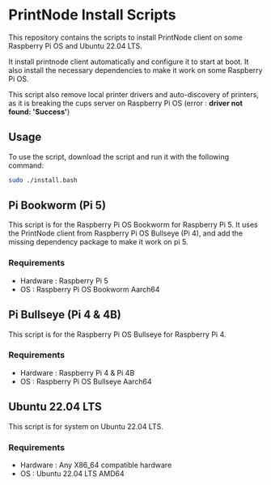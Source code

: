 # PrintNode Install Scripts

This repository contains the scripts to install PrintNode client on some Raspberry Pi OS and Ubuntu 22.04 LTS.

It install printnode client automatically and configure it to start at boot.
It also install the necessary dependencies to make it work on some Raspberry Pi OS.

This script also remove local printer drivers and auto-discovery of printers, as it is breaking the cups server on Raspberry Pi OS (error : **driver not found: 'Success'**)

## Usage
To use the script, download the script and run it with the following command:
```bash
sudo ./install.bash
```

## Pi Bookworm (Pi 5)
This script is for the Raspberry Pi OS Bookworm for Raspberry Pi 5.
It uses the PrintNode client from Raspberry Pi OS Bullseye (Pi 4), and add the missing dependency package to make it work on pi 5.

### Requirements 
- Hardware : Raspberry Pi 5
- OS : Raspberry Pi OS Bookworm Aarch64

## Pi Bullseye (Pi 4 & 4B)
This script is for the Raspberry Pi OS Bullseye for Raspberry Pi 4. 

### Requirements
- Hardware : Raspberry Pi 4 & Pi 4B
- OS : Raspberry Pi OS Bullseye Aarch64

## Ubuntu 22.04 LTS
This script is for system on Ubuntu 22.04 LTS.

### Requirements
- Hardware : Any X86_64 compatible hardware
- OS : Ubuntu 22.04 LTS AMD64

